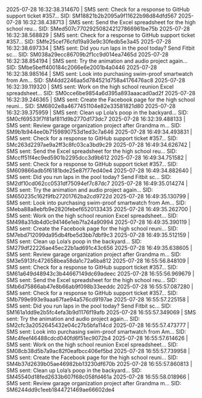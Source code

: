 2025-07-28 16:32:38.314670 | SMS sent: Check for a response to GitHub support ticket #357... SID: SM18821b2b2095a9f11622b98d84dfd567
2025-07-28 16:32:38.438713 | SMS sent: Send the Excel spreadsheet for the high school reu... SID: SMed507c770292508242127866961be75b
2025-07-28 16:32:38.568829 | SMS sent: Check for a response to GitHub support ticket #357... SID: SMfe25cef76cfd19a93e9c30fedb5e3a45
2025-07-28 16:32:38.697334 | SMS sent: Did you run laps in the pool today? Send Fitbit sc... SID: SM038a29ecc86709b2f1cc9d014ea7465d
2025-07-28 16:32:38.854194 | SMS sent: Try the animation and audio project again... SID: SMbe5beff400184c2066e6e2001b4a0446
2025-07-28 16:32:38.985164 | SMS sent: Look into purchasing swim-proof smartwatch from Am... SID: SM4dd2246aa5d784521d758a4176476ac8
2025-07-28 16:32:39.119320 | SMS sent: Work on the high school reunion Excel spreadsheet... SID: SM0cce6be9854a6d395a893aaacad0ad2f
2025-07-28 16:32:39.246365 | SMS sent: Create the Facebook page for the high school reuni... SID: SM6802e8a4677451104e82e33581821d80
2025-07-28 16:32:39.375959 | SMS sent: Clean up Lola’s poop in the backyard... SID: SM0cf69533f7f81af811d9b2770d173dc7
2025-07-28 16:32:39.488133 | SMS sent: Review garage organization project after Grandma m... SID: SM9b1b944ee0b7159890753d1ed3c7a646
2025-07-28 16:49:34.493831 | SMS sent: Check for a response to GitHub support ticket #357... SID: SMc263d2297ae9a2ff3c8fc03ca3bd9c29
2025-07-28 16:49:34.626742 | SMS sent: Send the Excel spreadsheet for the high school reu... SID: SMccff51f4ec9ed5901b2295dcc3d9b612
2025-07-28 16:49:34.751582 | SMS sent: Check for a response to GitHub support ticket #357... SID: SM609866adb5f6181bde25e87f77ed40e4
2025-07-28 16:49:34.882640 | SMS sent: Did you run laps in the pool today? Send Fitbit sc... SID: SM2df10cd062cc0531df75094ef7c87dc7
2025-07-28 16:49:35.014274 | SMS sent: Try the animation and audio project again... SID: SM650235c162f9fb27201762ba2cd9722d
2025-07-28 16:49:35.130799 | SMS sent: Look into purchasing swim-proof smartwatch from Am... SID: SMeba88a8ebfb9e2820febef6520133435
2025-07-28 16:49:35.262700 | SMS sent: Work on the high school reunion Excel spreadsheet... SID: SM498a31db4d0c94146e1eb7fa24a90994
2025-07-28 16:49:35.390119 | SMS sent: Create the Facebook page for the high school reuni... SID: SM7ebd712099da95db4fbe5d3bb7dbf9c3
2025-07-28 16:49:35.512159 | SMS sent: Clean up Lola’s poop in the backyard... SID: SM279df22226ae45ec22b1ad691c43c656
2025-07-28 16:49:35.638605 | SMS sent: Review garage organization project after Grandma m... SID: SM3e5913fc472658bea58da1c72a6ba812
2025-07-28 16:55:56.848109 | SMS sent: Check for a response to GitHub support ticket #357... SID: SM61a649d48943c3b44667149dc69adeec
2025-07-28 16:55:56.969679 | SMS sent: Send the Excel spreadsheet for the high school reu... SID: SMb6d75866ab47e8b66ab9f098b33eeddc
2025-07-28 16:55:57.087280 | SMS sent: Check for a response to GitHub support ticket #357... SID: SMb799e993e9aaa67fae94a576cd9197ae
2025-07-28 16:55:57.225158 | SMS sent: Did you run laps in the pool today? Send Fitbit sc... SID: SM161a1dd9e2b5fc4efa3b9d1176f19afb
2025-07-28 16:55:57.349069 | SMS sent: Try the animation and audio project again... SID: SM2cfc3a2052645432e04c27b5bfa114cd
2025-07-28 16:55:57.473777 | SMS sent: Look into purchasing swim-proof smartwatch from Am... SID: SMc4feef46488cdcd040fd6f51ec9072b4
2025-07-28 16:55:57.614626 | SMS sent: Work on the high school reunion Excel spreadsheet... SID: SM08cb38d5b7a9ac82f0eafbcc406ef5bd
2025-07-28 16:55:57.739958 | SMS sent: Create the Facebook page for the high school reuni... SID: SM4b37d2639b05ae46982bb13230df670b
2025-07-28 16:55:57.860813 | SMS sent: Clean up Lola’s poop in the backyard... SID: SM45540d18fed2633b607f68c058fd461a
2025-07-28 16:55:58.018966 | SMS sent: Review garage organization project after Grandma m... SID: SM6244dd9c1eeb1844721469ae66602de4
